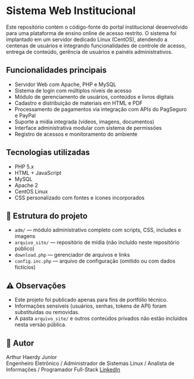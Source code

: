 # Sistema Web Institucional

Este repositório contém o código-fonte do portal institucional desenvolvido para uma plataforma de ensino online de acesso restrito. O sistema foi implantado em um servidor dedicado Linux (CentOS), atendendo a centenas de usuários e integrando funcionalidades de controle de acesso, entrega de conteúdo, gerência de usuários e painéis administrativos.

## Funcionalidades principais

- Servidor Web com Apache, PHP e MySQL
- Sistema de login com múltiplos níveis de acesso
- Módulo de gerenciamento de usuários, conteúdos e livros digitais
- Cadastro e distribuição de materiais em HTML e PDF
- Processamento de pagamentos via integração com APIs do PagSeguro e PayPal
- Suporte a mídia integrada (vídeos, imagens, documentos)
- Interface administrativa modular com sistema de permissões
- Registro de acessos e monitoramento do ambiente

## Tecnologias utilizadas

- PHP 5.x
- HTML + JavaScript
- MySQL
- Apache 2
- CentOS Linux
- CSS personalizado com fontes e ícones incorporados

## 📁 Estrutura do projeto

- `adm/` — módulo administrativo completo com scripts, CSS, includes e imagens
- `arquivo_site/` — repositório de mídia (não incluído neste repositório público)
- `download.php` — gerenciador de arquivos e links
- `config.inc.php` — arquivo de configuração (omitido ou com dados fictícios)

## ⚠️ Observações

- Este projeto foi publicado apenas para fins de portfólio técnico.
- Informações sensíveis (usuários, senhas, tokens de API) foram substituídas ou removidas.
- A pasta `arquivo_site/` e outros conteúdos privados não estão incluídos nesta versão pública.

## 👤 Autor

Arthur Haerdy Junior  
Engenheiro Eletrônico / Administrador de Sistemas Linux / Analista de Informações / Programador Full-Stack
[LinkedIn](https://www.linkedin.com/in/arthur-haerdy-jr)
